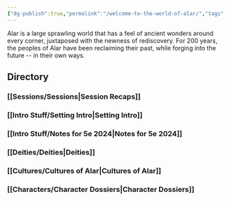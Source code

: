 ```yaml
---
{"dg-publish":true,"permalink":"/welcome-to-the-world-of-alar/","tags":["gardenEntry"]}
---
```


Alar is a large sprawling world that has a feel of ancient wonders around every corner, juxtaposed with the newness of rediscovery. For 200 years, the peoples of Alar have been reclaiming their past, while forging into the future -- in their own ways. 

## Directory

### [[Sessions/Sessions\|Session Recaps]]

### [[Intro Stuff/Setting Intro\|Setting Intro]]

### [[Intro Stuff/Notes for 5e 2024\|Notes for 5e 2024]]

### [[Deities/Deities\|Deities]]

### [[Cultures/Cultures of Alar\|Cultures of Alar]]

### [[Characters/Character Dossiers\|Character Dossiers]]
